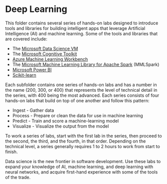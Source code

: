 # Deep Learning

This folder contains several series of hands-on labs designed to introduce tools and libraries for building intelligent apps that leverage Artificial Intelligence (AI) and machine learning. Some of the tools and libraries that are covered include:

- The [Microsoft Data Science VM](https://docs.microsoft.com/azure/machine-learning/data-science-virtual-machine/overview)
- The [Microsoft Cognitive Toolkit](https://www.microsoft.com/en-us/research/product/cognitive-toolkit/)
- [Azure Machine Learning Workbench](https://docs.microsoft.com/en-us/azure/machine-learning/preview/quickstart-installation)
- The [Microsoft Machine Learning Library for Apache Spark](https://blogs.technet.microsoft.com/machinelearning/2017/06/07/announcing-microsoft-machine-learning-library-for-apache-spark/) (MMLSpark)
- [Microsoft Power BI](https://powerbi.microsoft.com/en-us/)
- [Scikit-learn](http://scikit-learn.org/stable/)

Each subfolder contains one series of hands-on labs and has a number in the name (200, 300, or 400) that represents the level of technical detail in the series, with 400 being the most advanced. Each series consists of four hands-on labs that build on top of one another and follow this pattern:

- Ingest - Gather data
- Process - Prepare or clean the data for use in machine learning
- Predict - Train and score a machine-learning model
- Visualize - Visualize the output from the model

To work a series of labs, start with the first lab in the series, then proceed to the second, the third, and the fourth, in that order. Depending on the technical level, a series generally requires 1 to 2 hours to work from start to finish.

Data science is the new frontier in software development. Use these labs to expand your knowledge of AI, machine learning, and deep learning with neural networks, and acquire first-hand experience with some of the tools of the trade.